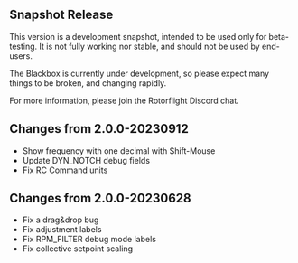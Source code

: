 ## Snapshot Release

This version is a development snapshot, intended to be used only for beta-testing.
It is not fully working nor stable, and should not be used by end-users.

The Blackbox is currently under development, so please expect
many things to be broken, and changing rapidly.

For more information, please join the Rotorflight Discord chat.

## Changes from 2.0.0-20230912

- Show frequency with one decimal with Shift-Mouse
- Update DYN_NOTCH debug fields
- Fix RC Command units

## Changes from 2.0.0-20230628

- Fix a drag&drop bug
- Fix adjustment labels
- Fix RPM_FILTER debug mode labels
- Fix collective setpoint scaling

